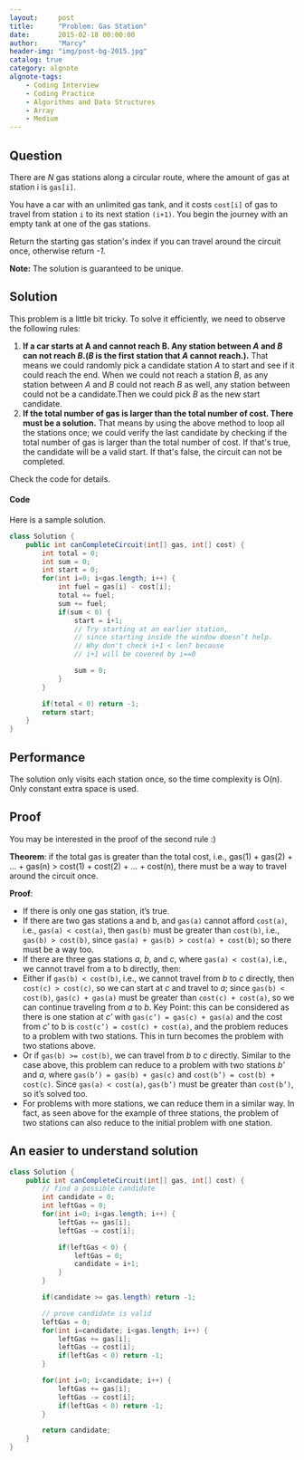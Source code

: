 ```yaml
---
layout:     post
title:      "Problem: Gas Station"
date:       2015-02-18 00:00:00
author:     "Marcy"
header-img: "img/post-bg-2015.jpg"
catalog: true
category: algnote
algnote-tags:
    - Coding Interview
    - Coding Practice
    - Algorithms and Data Structures
    - Array
    - Medium
---
```


## Question

There are *N* gas stations along a circular route, where the amount of gas at station i is `gas[i]`.

You have a car with an unlimited gas tank, and it costs `cost[i]` of gas to travel from station `i` to its next station `(i+1)`. You begin the journey with an empty tank at one of the gas stations.

Return the starting gas station's index if you can travel around the circuit once, otherwise return *-1*.

**Note:**
The solution is guaranteed to be unique.

## Solution

This problem is a little bit tricky. To solve it efficiently, we need to observe the following rules:

1. **If a car starts at A and cannot reach B. Any station between *A* and *B* can not reach *B*.(*B* is the first station that *A* cannot reach.).** That means we could randomly pick a candidate station *A* to start and see if it could reach the end. When we could not reach a station *B*, as any station between *A* and *B* could not reach *B* as well, any station between could not be a candidate.Then we could pick *B* as the new start candidate.
2. **If the total number of gas is larger than the total number of cost. There must be a solution.** That means by using the above method to loop all the stations once; we could verify the last candidate by checking if the total number of gas is larger than the total number of cost. If that's true, the candidate will be a valid start. If that's false, the circuit can not be completed.

Check the code for details.

#### Code

Here is a sample solution.

```java
class Solution {
    public int canCompleteCircuit(int[] gas, int[] cost) {
        int total = 0;
        int sum = 0;
        int start = 0;
        for(int i=0; i<gas.length; i++) {
            int fuel = gas[i] - cost[i];
            total += fuel;
            sum += fuel;
            if(sum < 0) {
                start = i+1;
                // Try starting at an earlier station,
                // since starting inside the window doesn’t help.
                // Why don't check i+1 < len? because
                // i+1 will be covered by i==0

                sum = 0;
            }
        }

        if(total < 0) return -1;
        return start;
    }
}
```

## Performance

The solution only visits each station once, so the time complexity is O(n). Only constant extra space is used.

## Proof

You may be interested in the proof of the second rule :)

**Theorem**: if the total gas is greater than the total cost, i.e., gas(1) + gas(2) + … + gas(n) > cost(1) + cost(2) + … + cost(n), there must be a way to travel around the circuit once.

**Proof**:

- If there is only one gas station, it’s true.
- If there are two gas stations a and b, and `gas(a)` cannot afford `cost(a)`, i.e., `gas(a) < cost(a)`, then `gas(b)` must be greater than `cost(b)`, i.e., `gas(b) > cost(b)`, since `gas(a) + gas(b) > cost(a) + cost(b)`; so there must be a way too.
- If there are three gas stations *a*, *b*, and *c*, where `gas(a) < cost(a)`, i.e., we cannot travel from a to b directly, then:
- Either if `gas(b) < cost(b)`, i.e., we cannot travel from *b* to *c* directly, then `cost(c) > cost(c)`, so we can start at *c* and travel to *a*; since `gas(b) < cost(b)`, `gas(c) + gas(a)` must be greater than `cost(c) + cost(a)`, so we can continue traveling from *a* to *b*. Key Point: this can be considered as there is one station at *c’* with `gas(c’) = gas(c) + gas(a)` and the cost from *c’* to b is `cost(c’) = cost(c) + cost(a)`, and the problem reduces to a problem with two stations. This in turn becomes the problem with two stations above.
- Or if `gas(b) >= cost(b)`, we can travel from *b* to *c* directly. Similar to the case above, this problem can reduce to a problem with two stations *b’* and *a*, where `gas(b’) = gas(b) + gas(c)` and `cost(b’) = cost(b) + cost(c)`. Since `gas(a) < cost(a)`, `gas(b’)` must be greater than `cost(b’)`, so it’s solved too.
- For problems with more stations, we can reduce them in a similar way. In fact, as seen above for the example of three stations, the problem of two stations can also reduce to the initial problem with one station.


## An easier to understand solution

```java
class Solution {
    public int canCompleteCircuit(int[] gas, int[] cost) {
        // find a possible candidate
        int candidate = 0;
        int leftGas = 0;
        for(int i=0; i<gas.length; i++) {
            leftGas += gas[i];
            leftGas -= cost[i];

            if(leftGas < 0) {
                leftGas = 0;
                candidate = i+1;
            }
        }

        if(candidate >= gas.length) return -1;

        // prove candidate is valid
        leftGas = 0;
        for(int i=candidate; i<gas.length; i++) {
            leftGas += gas[i];
            leftGas -= cost[i];
            if(leftGas < 0) return -1;
        }

        for(int i=0; i<candidate; i++) {
            leftGas += gas[i];
            leftGas -= cost[i];
            if(leftGas < 0) return -1;
        }

        return candidate;
    }
}
```
